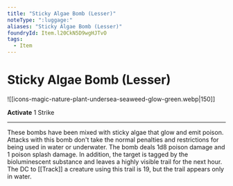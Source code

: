 ```yaml
---
title: "Sticky Algae Bomb (Lesser)"
noteType: ":luggage:"
aliases: "Sticky Algae Bomb (Lesser)"
foundryId: Item.l20CkN5D9wgHJTvO
tags:
  - Item
---
```


# Sticky Algae Bomb (Lesser)
![[icons-magic-nature-plant-undersea-seaweed-glow-green.webp|150]]

**Activate** 1 Strike

* * *

These bombs have been mixed with sticky algae that glow and emit poison. Attacks with this bomb don't take the normal penalties and restrictions for being used in water or underwater. The bomb deals 1d8 poison damage and 1 poison splash damage. In addition, the target is tagged by the bioluminescent substance and leaves a highly visible trail for the next hour. The DC to [[Track]] a creature using this trail is 19, but the trail appears only in water.
